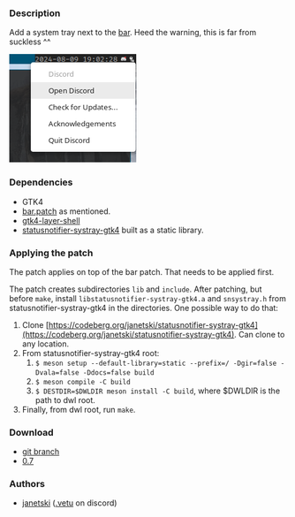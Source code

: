 ### Description
Add a system tray next to the [bar](https://codeberg.org/dwl/dwl-patches/src/branch/main/patches/bar). Heed the warning, this is far from suckless ^^

![preview](systray.png)

### Dependencies
- GTK4
- [bar.patch](https://codeberg.org/dwl/dwl-patches/src/branch/main/patches/bar) as mentioned.
- [gtk4-layer-shell](https://github.com/wmww/gtk4-layer-shell)
- [statusnotifier-systray-gtk4](https://codeberg.org/janetski/statusnotifier-systray-gtk4) built as a static library.

### Applying the patch
The patch applies on top of the bar patch. That needs to be applied first.

The patch creates subdirectories `lib` and `include`. After patching, but before `make`, install
`libstatusnotifier-systray-gtk4.a` and `snsystray.h` from statusnotifier-systray-gtk4 in the
directories. One possible way to do that:

1. Clone [https://codeberg.org/janetski/statusnotifier-systray-gtk4](https://codeberg.org/janetski/statusnotifier-systray-gtk4). Can clone to any location.
2. From statusnotifier-systray-gtk4 root:
    1. `$ meson setup --default-library=static --prefix=/ -Dgir=false -Dvala=false -Ddocs=false build`
    2. `$ meson compile -C build`
    3. `$ DESTDIR=$DWLDIR meson install -C build`, where $DWLDIR is the path to dwl root.
3. Finally, from dwl root, run `make`.

### Download
- [git branch](/janetski/dwl/src/branch/0.7-systray)
- [0.7](/dwl/dwl-patches/raw/branch/main/patches/bar-systray/bar-systray-0.7.patch)

### Authors
- [janetski](https://codeberg.org/janetski) ([.vetu](https://discordapp.com/users/355488216469471242) on discord)
